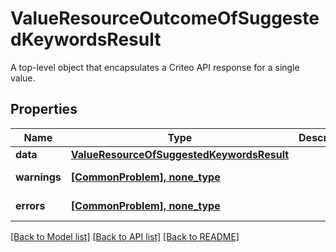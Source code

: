 # ValueResourceOutcomeOfSuggestedKeywordsResult

A top-level object that encapsulates a Criteo API response for a single value.

## Properties
Name | Type | Description | Notes
------------ | ------------- | ------------- | -------------
**data** | [**ValueResourceOfSuggestedKeywordsResult**](ValueResourceOfSuggestedKeywordsResult.md) |  | [optional] 
**warnings** | [**[CommonProblem], none_type**](CommonProblem.md) |  | [optional] [readonly] 
**errors** | [**[CommonProblem], none_type**](CommonProblem.md) |  | [optional] [readonly] 

[[Back to Model list]](../README.md#documentation-for-models) [[Back to API list]](../README.md#documentation-for-api-endpoints) [[Back to README]](../README.md)


